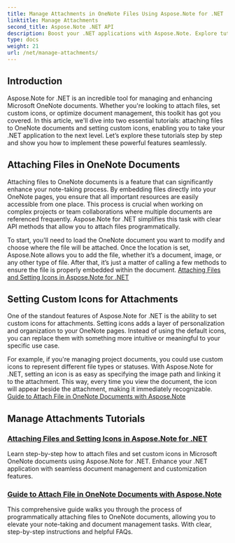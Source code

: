 ```yaml
---
title: Manage Attachments in OneNote Files Using Aspose.Note for .NET
linktitle: Manage Attachments
second_title: Aspose.Note .NET API
description: Boost your .NET applications with Aspose.Note. Explore tutorials on attaching files, setting icons, and retrieving attachments for enhanced development.
type: docs
weight: 21
url: /net/manage-attachments/
---
```

## Introduction

Aspose.Note for .NET is an incredible tool for managing and enhancing Microsoft OneNote documents. Whether you're looking to attach files, set custom icons, or optimize document management, this toolkit has got you covered. In this article, we'll dive into two essential tutorials: attaching files to OneNote documents and setting custom icons, enabling you to take your .NET application to the next level. Let’s explore these tutorials step by step and show you how to implement these powerful features seamlessly.

## Attaching Files in OneNote Documents  
Attaching files to OneNote documents is a feature that can significantly enhance your note-taking process. By embedding files directly into your OneNote pages, you ensure that all important resources are easily accessible from one place. This process is crucial when working on complex projects or team collaborations where multiple documents are referenced frequently. Aspose.Note for .NET simplifies this task with clear API methods that allow you to attach files programmatically.

To start, you'll need to load the OneNote document you want to modify and choose where the file will be attached. Once the location is set, Aspose.Note allows you to add the file, whether it’s a document, image, or any other type of file. After that, it’s just a matter of calling a few methods to ensure the file is properly embedded within the document.
[Attaching Files and Setting Icons in Aspose.Note for .NET](./attaching-files-setting-icons/)

## Setting Custom Icons for Attachments  
One of the standout features of Aspose.Note for .NET is the ability to set custom icons for attachments. Setting icons adds a layer of personalization and organization to your OneNote pages. Instead of using the default icons, you can replace them with something more intuitive or meaningful to your specific use case.

For example, if you're managing project documents, you could use custom icons to represent different file types or statuses. With Aspose.Note for .NET, setting an icon is as easy as specifying the image path and linking it to the attachment. This way, every time you view the document, the icon will appear beside the attachment, making it immediately recognizable.
[Guide to Attach File in OneNote Documents with Aspose.Note](./attach-file-in-one-note-documents/)

## Manage Attachments Tutorials
### [Attaching Files and Setting Icons in Aspose.Note for .NET](./attaching-files-setting-icons/)
Learn step-by-step how to attach files and set custom icons in Microsoft OneNote documents using Aspose.Note for .NET. Enhance your .NET application with seamless document management and customization features.
### [Guide to Attach File in OneNote Documents with Aspose.Note](./attach-file-in-one-note-documents/)
This comprehensive guide walks you through the process of programmatically attaching files to OneNote documents, allowing you to elevate your note-taking and document management tasks. With clear, step-by-step instructions and helpful FAQs.